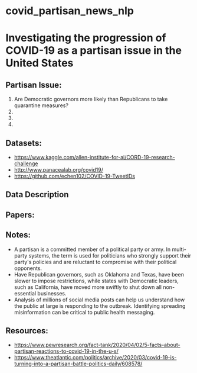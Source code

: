 # covid_partisan_news_nlp


# Investigating the progression of COVID-19 as a partisan issue in the United States

## Partisan Issue:
1. Are Democratic governors more likely than Republicans to take quarantine measures?
2. 
3. 
4. 

## Datasets:
* https://www.kaggle.com/allen-institute-for-ai/CORD-19-research-challenge
* http://www.panacealab.org/covid19/
* https://github.com/echen102/COVID-19-TweetIDs

## Data Description

## Papers:

## Notes:
* A partisan is a committed member of a political party or army. In multi-party systems, the term is used for politicians who strongly support their party's policies and are reluctant to compromise with their political opponents.
* Have Republican governors, such as Oklahoma and Texas, have been slower to impose restrictions, while states with Democratic leaders, such as California, have moved more swiftly to shut down all non-essential businesses.
* Analysis of millions of social media posts can help us understand how the public at large is responding to the outbreak. Identifying spreading misinformation can be critical to public health messaging.

## Resources:
* https://www.pewresearch.org/fact-tank/2020/04/02/5-facts-about-partisan-reactions-to-covid-19-in-the-u-s/
* https://www.theatlantic.com/politics/archive/2020/03/covid-19-is-turning-into-a-partisan-battle-politics-daily/608578/


